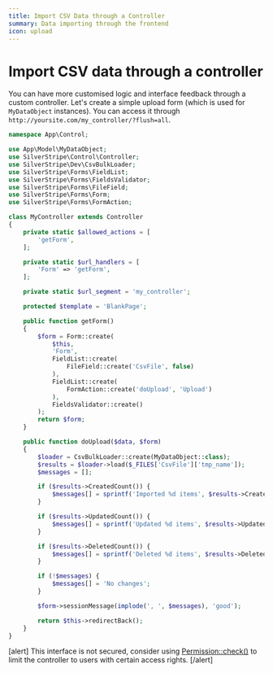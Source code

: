 ```yaml
---
title: Import CSV Data through a Controller
summary: Data importing through the frontend
icon: upload
---
```


# Import CSV data through a controller

You can have more customised logic and interface feedback through a custom controller. Let's create a simple upload
form (which is used for `MyDataObject` instances). You can access it through
`http://yoursite.com/my_controller/?flush=all`.

```php
namespace App\Control;

use App\Model\MyDataObject;
use SilverStripe\Control\Controller;
use SilverStripe\Dev\CsvBulkLoader;
use SilverStripe\Forms\FieldList;
use SilverStripe\Forms\FieldsValidator;
use SilverStripe\Forms\FileField;
use SilverStripe\Forms\Form;
use SilverStripe\Forms\FormAction;

class MyController extends Controller
{
    private static $allowed_actions = [
        'getForm',
    ];

    private static $url_handlers = [
        'Form' => 'getForm',
    ];

    private static $url_segment = 'my_controller';

    protected $template = 'BlankPage';

    public function getForm()
    {
        $form = Form::create(
            $this,
            'Form',
            FieldList::create(
                FileField::create('CsvFile', false)
            ),
            FieldList::create(
                FormAction::create('doUpload', 'Upload')
            ),
            FieldsValidator::create()
        );
        return $form;
    }

    public function doUpload($data, $form)
    {
        $loader = CsvBulkLoader::create(MyDataObject::class);
        $results = $loader->load($_FILES['CsvFile']['tmp_name']);
        $messages = [];

        if ($results->CreatedCount()) {
            $messages[] = sprintf('Imported %d items', $results->CreatedCount());
        }

        if ($results->UpdatedCount()) {
            $messages[] = sprintf('Updated %d items', $results->UpdatedCount());
        }

        if ($results->DeletedCount()) {
            $messages[] = sprintf('Deleted %d items', $results->DeletedCount());
        }

        if (!$messages) {
            $messages[] = 'No changes';
        }

        $form->sessionMessage(implode(', ', $messages), 'good');

        return $this->redirectBack();
    }
}
```

[alert]
This interface is not secured, consider using [Permission::check()](api:SilverStripe\Security\Permission::check()) to limit the controller to users with certain
access rights.
[/alert]
